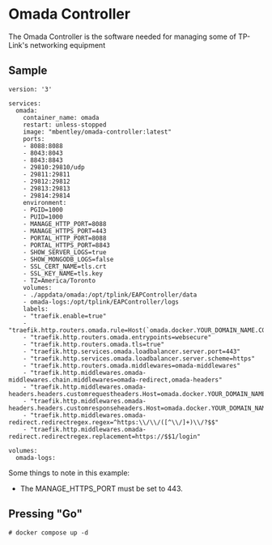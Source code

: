 # Omada Controller

The Omada Controller is the software needed for managing some of TP-Link's networking equipment

## Sample

    version: '3'

    services:
      omada:
        container_name: omada
        restart: unless-stopped
        image: "mbentley/omada-controller:latest"
        ports:
        - 8088:8088
        - 8043:8043
        - 8843:8843
        - 29810:29810/udp
        - 29811:29811
        - 29812:29812
        - 29813:29813
        - 29814:29814
        environment:
        - PGID=1000
        - PUID=1000
        - MANAGE_HTTP_PORT=8088
        - MANAGE_HTTPS_PORT=443
        - PORTAL_HTTP_PORT=8088
        - PORTAL_HTTPS_PORT=8843
        - SHOW_SERVER_LOGS=true
        - SHOW_MONGODB_LOGS=false
        - SSL_CERT_NAME=tls.crt
        - SSL_KEY_NAME=tls.key
        - TZ=America/Toronto
        volumes:
        - ./appdata/omada:/opt/tplink/EAPController/data
        - omada-logs:/opt/tplink/EAPController/logs
        labels:
        - "traefik.enable=true"
        - "traefik.http.routers.omada.rule=Host(`omada.docker.YOUR_DOMAIN_NAME.COM`)"
        - "traefik.http.routers.omada.entrypoints=websecure"
        - "traefik.http.routers.omada.tls=true"
        - "traefik.http.services.omada.loadbalancer.server.port=443"
        - "traefik.http.services.omada.loadbalancer.server.scheme=https"
        - "traefik.http.routers.omada.middlewares=omada-middlewares"
        - "traefik.http.middlewares.omada-middlewares.chain.middlewares=omada-redirect,omada-headers"
        - "traefik.http.middlewares.omada-headers.headers.customrequestheaders.Host=omada.docker.YOUR_DOMAIN_NAME.COM:443"
        - "traefik.http.middlewares.omada-headers.headers.customresponseheaders.Host=omada.docker.YOUR_DOMAIN_NAME.COM"
        - "traefik.http.middlewares.omada-redirect.redirectregex.regex=^https:\\/\\/([^\\/]+)\\/?$$"
        - "traefik.http.middlewares.omada-redirect.redirectregex.replacement=https://$$1/login"

    volumes:
      omada-logs:

Some things to note in this example:

 * The MANAGE_HTTPS_PORT must be set to 443.

## Pressing "Go"

```
# docker compose up -d
```
